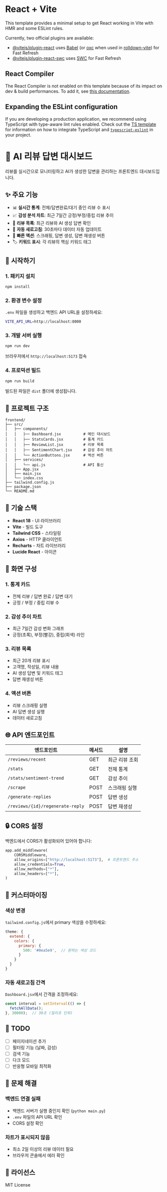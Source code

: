 # React + Vite

This template provides a minimal setup to get React working in Vite with HMR and some ESLint rules.

Currently, two official plugins are available:

- [@vitejs/plugin-react](https://github.com/vitejs/vite-plugin-react/blob/main/packages/plugin-react) uses [Babel](https://babeljs.io/) (or [oxc](https://oxc.rs) when used in [rolldown-vite](https://vite.dev/guide/rolldown)) for Fast Refresh
- [@vitejs/plugin-react-swc](https://github.com/vitejs/vite-plugin-react/blob/main/packages/plugin-react-swc) uses [SWC](https://swc.rs/) for Fast Refresh

## React Compiler

The React Compiler is not enabled on this template because of its impact on dev & build performances. To add it, see [this documentation](https://react.dev/learn/react-compiler/installation).

## Expanding the ESLint configuration

If you are developing a production application, we recommend using TypeScript with type-aware lint rules enabled. Check out the [TS template](https://github.com/vitejs/vite/tree/main/packages/create-vite/template-react-ts) for information on how to integrate TypeScript and [`typescript-eslint`](https://typescript-eslint.io) in your project.

# 🤖 AI 리뷰 답변 대시보드

리뷰를 실시간으로 모니터링하고 AI가 생성한 답변을 관리하는 프론트엔드 대시보드입니다.

## ✨ 주요 기능

- 📊 **실시간 통계**: 전체/답변완료/대기 중인 리뷰 수 표시
- 📈 **감성 분석 차트**: 최근 7일간 긍정/부정/중립 리뷰 추이
- 💬 **리뷰 목록**: 최근 리뷰와 AI 생성 답변 확인
- 🔄 **자동 새로고침**: 30초마다 데이터 자동 업데이트
- 🎯 **빠른 액션**: 스크래핑, 답변 생성, 답변 재생성 버튼
- 🏷️ **키워드 표시**: 각 리뷰의 핵심 키워드 태그

## 🚀 시작하기

### 1. 패키지 설치

```bash
npm install
```

### 2. 환경 변수 설정

`.env` 파일을 생성하고 백엔드 API URL을 설정하세요:

```bash
VITE_API_URL=http://localhost:8000
```

### 3. 개발 서버 실행

```bash
npm run dev
```

브라우저에서 `http://localhost:5173` 접속

### 4. 프로덕션 빌드

```bash
npm run build
```

빌드된 파일은 `dist` 폴더에 생성됩니다.

## 📁 프로젝트 구조

```
frontend/
├── src/
│   ├── components/
│   │   ├── Dashboard.jsx          # 메인 대시보드
│   │   ├── StatsCards.jsx         # 통계 카드
│   │   ├── ReviewList.jsx         # 리뷰 목록
│   │   ├── SentimentChart.jsx     # 감성 추이 차트
│   │   └── ActionButtons.jsx      # 액션 버튼
│   ├── services/
│   │   └── api.js                 # API 통신
│   ├── App.jsx
│   ├── main.jsx
│   └── index.css
├── tailwind.config.js
├── package.json
└── README.md
```

## 🔧 기술 스택

- **React 18** - UI 라이브러리
- **Vite** - 빌드 도구
- **Tailwind CSS** - 스타일링
- **Axios** - HTTP 클라이언트
- **Recharts** - 차트 라이브러리
- **Lucide React** - 아이콘

## 📱 화면 구성

### 1. 통계 카드
- 전체 리뷰 / 답변 완료 / 답변 대기
- 긍정 / 부정 / 중립 리뷰 수

### 2. 감성 추이 차트
- 최근 7일간 감성 변화 그래프
- 긍정(초록), 부정(빨강), 중립(회색) 라인

### 3. 리뷰 목록
- 최근 20개 리뷰 표시
- 고객명, 작성일, 리뷰 내용
- AI 생성 답변 및 키워드 태그
- 답변 재생성 버튼

### 4. 액션 버튼
- 리뷰 스크래핑 실행
- AI 답변 생성 실행
- 데이터 새로고침

## 🌐 API 엔드포인트

| 엔드포인트 | 메서드 | 설명 |
|----------|--------|------|
| `/reviews/recent` | GET | 최근 리뷰 조회 |
| `/stats` | GET | 전체 통계 |
| `/stats/sentiment-trend` | GET | 감성 추이 |
| `/scrape` | POST | 스크래핑 실행 |
| `/generate-replies` | POST | 답변 생성 |
| `/reviews/{id}/regenerate-reply` | POST | 답변 재생성 |

## 🔒 CORS 설정

백엔드에서 CORS가 활성화되어 있어야 합니다:

```python
app.add_middleware(
    CORSMiddleware,
    allow_origins=["http://localhost:5173"],  # 프론트엔드 주소
    allow_credentials=True,
    allow_methods=["*"],
    allow_headers=["*"],
)
```

## 🎨 커스터마이징

### 색상 변경
`tailwind.config.js`에서 primary 색상을 수정하세요:

```javascript
theme: {
  extend: {
    colors: {
      primary: {
        500: '#0ea5e9',  // 원하는 색상 코드
      }
    }
  }
}
```

### 자동 새로고침 간격
`Dashboard.jsx`에서 간격을 조정하세요:

```javascript
const interval = setInterval(() => {
  fetchAllData();
}, 30000);  // 30초 (밀리초 단위)
```

## 📝 TODO

- [ ] 페이지네이션 추가
- [ ] 필터링 기능 (날짜, 감성)
- [ ] 검색 기능
- [ ] 다크 모드
- [ ] 반응형 모바일 최적화

## 🐛 문제 해결

### 백엔드 연결 실패
- 백엔드 서버가 실행 중인지 확인 (`python main.py`)
- `.env` 파일의 API URL 확인
- CORS 설정 확인

### 차트가 표시되지 않음
- 최소 2일 이상의 리뷰 데이터 필요
- 브라우저 콘솔에서 에러 확인

## 📄 라이선스

MIT License